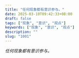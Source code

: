 ```yaml
---
title: "任何现象都有意识参与。"
date: 2025-03-10T09:42:33+08:00
draft: false
tags: ["现象", "意识", "观点"]
keywords: ["现象", "意识", "观点"]
description: ""
slug: "1001"
---
```


*任何现象都有意识参与。*